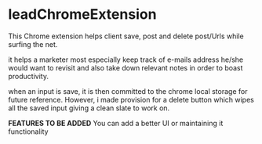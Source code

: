 # leadChromeExtension

This Chrome extension helps client save, post and delete post/Urls while surfing the net.

it helps a marketer most especially keep track of e-mails address he/she would want to revisit and also take down relevant notes in order to boast productivity.

when an input is save, it is then committed to the chrome local storage for future reference. However, i made provision for a delete button which wipes all the saved input giving a clean slate to work on.


**FEATURES TO BE ADDED**
You can add a better UI or maintaining it functionality
